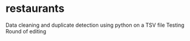 # restaurants
Data cleaning and duplicate detection using python on a TSV file
Testing
Round of editing
